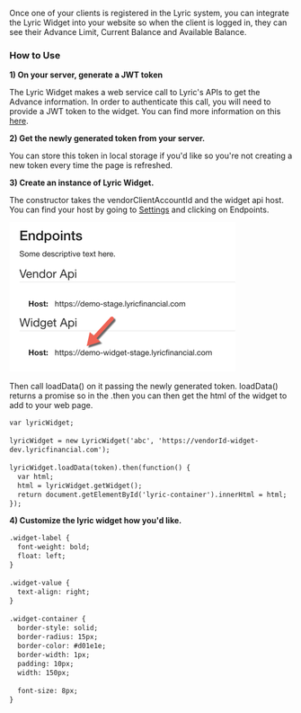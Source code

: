 Once one of your clients is registered in the Lyric system, you can integrate the Lyric Widget into your website so when the client is logged in, they can see their Advance Limit, Current Balance and Available Balance.

### How to Use

**1) On your server, generate a JWT token**

The Lyric Widget makes a web service call to Lyric's APIs to get the Advance information.  In order to authenticate this call, you will need to provide a JWT token to the widget.  You can find more information on this [here](!Demo_Integration_Server/Token_Api).

**2) Get the newly generated token from your server.**  

You can store this token in local storage if you'd like so you're not creating a new token every time the page is refreshed.

**3) Create an instance of Lyric Widget.**  

The constructor takes the vendorClientAccountId and the widget api host.  You can find your host by going to [Settings](/secure/settings/#/settings) and clicking on Endpoints.  

![Endpoints](endpoints.png)

Then call loadData() on it passing the newly generated token.  loadData() returns a promise so in the .then you can then get the html of the widget to add to your web page.

    var lyricWidget;

    lyricWidget = new LyricWidget('abc', 'https://vendorId-widget-dev.lyricfinancial.com');

    lyricWidget.loadData(token).then(function() {
      var html;
      html = lyricWidget.getWidget();
      return document.getElementById('lyric-container').innerHtml = html;
    });

**4) Customize the lyric widget how you'd like.**

    .widget-label {
      font-weight: bold;
      float: left;
    }

    .widget-value {
      text-align: right;
    }

    .widget-container {
      border-style: solid;
      border-radius: 15px;
      border-color: #d01e1e;
      border-width: 1px;
      padding: 10px;
      width: 150px;

      font-size: 8px;
    }
